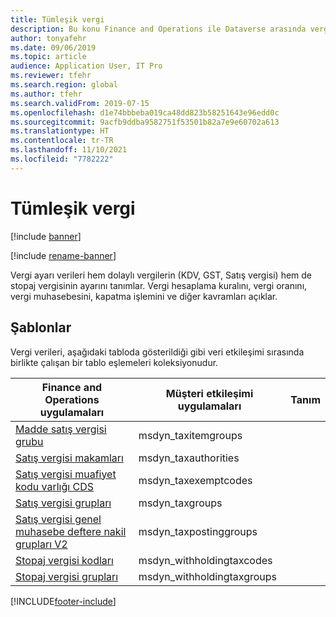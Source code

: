 ```yaml
---
title: Tümleşik vergi
description: Bu konu Finance and Operations ile Dataverse arasında vergi verileri tümleştirmesini açıklar.
author: tonyafehr
ms.date: 09/06/2019
ms.topic: article
audience: Application User, IT Pro
ms.reviewer: tfehr
ms.search.region: global
ms.author: tfehr
ms.search.validFrom: 2019-07-15
ms.openlocfilehash: d1e74bbbeba019ca48dd823b58251643e96edd0c
ms.sourcegitcommit: 9acfb9ddba9582751f53501b82a7e9e60702a613
ms.translationtype: HT
ms.contentlocale: tr-TR
ms.lasthandoff: 11/10/2021
ms.locfileid: "7782222"
---
```

# <a name="integrated-tax"></a>Tümleşik vergi

[!include [banner](../../includes/banner.md)]

[!include [rename-banner](~/includes/cc-data-platform-banner.md)]

Vergi ayarı verileri hem dolaylı vergilerin (KDV, GST, Satış vergisi) hem de stopaj vergisinin ayarını tanımlar. Vergi hesaplama kuralını, vergi oranını, vergi muhasebesini, kapatma işlemini ve diğer kavramları açıklar.

## <a name="templates"></a>Şablonlar

Vergi verileri, aşağıdaki tabloda gösterildiği gibi veri etkileşimi sırasında birlikte çalışan bir tablo eşlemeleri koleksiyonudur.

| Finance and Operations uygulamaları | Müşteri etkileşimi uygulamaları | Tanım |
|-----------------------------|-----------------------------------|-------------|
[Madde satış vergisi grubu](mapping-reference.md#196) | msdyn_taxitemgroups | |
[Satış vergisi makamları](mapping-reference.md#193) | msdyn_taxauthorities | |
[Satış vergisi muafiyet kodu varlığı CDS](mapping-reference.md#194) | msdyn_taxexemptcodes | |
[Satış vergisi grupları](mapping-reference.md#195) | msdyn_taxgroups | |
[Satış vergisi genel muhasebe deftere nakil grupları V2](mapping-reference.md#197) | msdyn_taxpostinggroups | |
[Stopaj vergisi kodları](mapping-reference.md#210) | msdyn_withholdingtaxcodes | |
[Stopaj vergisi grupları](mapping-reference.md#211) | msdyn_withholdingtaxgroups | |

[!INCLUDE[footer-include](../../../../includes/footer-banner.md)]
